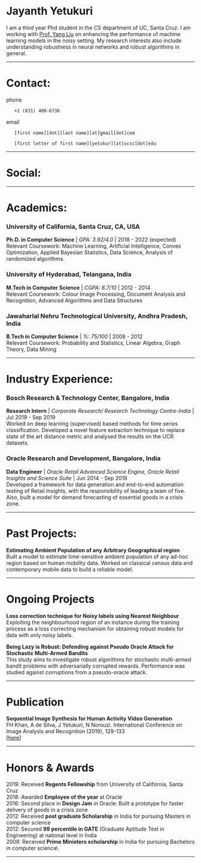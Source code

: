 # Jayanth Yetukuri
I am a third year Phd student in the CS department of UC, Santa Cruz. I am working with [Prof. Yang Liu](http://yliuu.com/) on enhancing the performance of machine learning models in the noisy setting. My research interests also include understanding robustness in neural networks and robust algorithms in general.

---

# Contact:
phone

       +1 (831) 400-6736

email

       [first name][dot][last name][at]gmail[dot]com
      
       [first letter of first name][yetukur][at]ucsc[dot]edu

---

# Social:

[](https://scholar.google.com/citations?user=x4cP9hMAAAAJ&hl=en&authuser=1)

[](https://www.linkedin.com/in/jayanth-yetukuri-87052647/)

[](https://github.com/jayanthyetukuri)

[](https://twitter.com/JayanthYetukuri)

[](https://drive.google.com/file/d/1-3oeTFS8h4bCK2v43hJyKoWqVwgSrXnO/view?usp=sharing)

---

# Academics:
### University of California, Santa Cruz, CA, USA
**Ph.D. in Computer Science** | _GPA: 3.92/4.0_ | 2018 - 2022 (expected)\
Relevant Coursework: Machine Learning, Artificial Intelligence, Convex Optimization, Applied Bayesian Statistics, Data Science, Analysis of randomized algorithms.

### University of Hyderabad, Telangana, India
**M.Tech in Computer Science** | _CGPA: 8.7/10_ | 2012 - 2014\
Relevant Coursework: Colour Image Processing, Document Analysis and Recognition, Advanced Algorithms and Data Structures

### Jawaharlal Nehru Technological University, Andhra Pradesh, India
**B.Tech in Computer Science** | _%: 75/100_ | 2008 - 2012\
Relevant Coursework: Probability and Statistics, Linear Algebra, Graph Theory, Data Mining

---

# Industry Experience:
### Bosch Research & Technology Center, Bangalore, India
**Research Intern** | _Corporate Research/ Research Technology Centre-India_ | Jul 2019 - Sep 2019\
Worked on deep learning (supervised) based methods for time series classification. Developed a novel feature extraction technique to replace state of the art distance metric and analysed the results on the UCR datasets.

### Oracle Research and Development, Bangalore, India
**Data Engineer** | _Oracle Retail Advanced Science Engine, Oracle Retail Insights and Science Suite_ | Jun 2014 - Sep 2018\
Developed a framework for data generation and end-to-end automation testing of Retail Insights, with the responsibility of leading a team of five. Also, built a model for demand forecasting of essential goods in a crisis zone. 

---

# Past Projects:
**Estimating Ambient Population of any Arbitrary Geographical region**\
Built a model to estimate time-sensitive ambient population of any ad-hoc region based on human mobility data. Worked on classical census data and contemporary mobile data to build a reliable model.

---

# Ongoing Projects
**Loss correction technique for Noisy labels using Nearest Neighbour**\
Exploiting the neighbourhood region of an instance during the training process as a loss correcting mechanism for
obtaining robust models for data with only noisy labels.

**Being Lazy is Robust: Defending against Pseudo Oracle Attack for Stochastic Multi-Armed Bandits**\
This study aims to investigate robust algorithms for stochastic multi-armed bandit problems with adversarially corrupted
rewards. Performance was studied against corruptions from a pseudo-oracle attack.

---

# Publication
**Sequential Image Synthesis for Human Activity Video Generation**\
FH Khan, A de Silva, J Yetukuri, N Norouzi. International Conference on Image Analysis and Recognition (2019), 129-133\
[[here](https://link.springer.com/chapter/10.1007/978-3-030-27272-2_11)]

---

# Honors & Awards
2019: Received **Regents Fellowship** from University of California, Santa Cruz\
2018: Awarded **Employee of the year** at Oracle\
2016: Second place in **Design Jam** in Oracle: Built a prototype for faster delivery of goods in a crisis zone\
2012: Received **post graduate Scholarship** in India for pursuing Masters in computer science\
2012: Secured **99 percentile in GATE** (Graduate Aptitude Test in Engineering) at national level in India\
2008: Received **Prime Ministers scholarship** in India for pursuing Bachelors in computer science\

---
